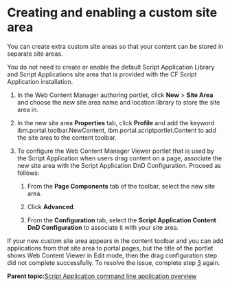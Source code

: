 # Creating and enabling a custom site area

You can create extra custom site areas so that your content can be stored in separate site areas.

You do not need to create or enable the default Script Application Library and Script Applications site area that is provided with the CF Script Application installation.

1.  In the Web Content Manager authoring portlet, click **New** \> **Site Area** and choose the new site area name and location library to store the site area in.

2.  In the new site area **Properties** tab, click **Profile** and add the keyword ibm.portal.toolbar.NewContent, ibm.portal.scriptportlet.Content to add the site area to the content toolbar.

3.  To configure the Web Content Manager Viewer portlet that is used by the Script Application when users drag content on a page, associate the new site area with the Script Application DnD Configuration. Proceed as follows:

    1.  From the **Page Components** tab of the toolbar, select the new site area.

    2.  Click **Advanced**.

    3.  From the **Configuration** tab, select the **Script Application Content DnD Configuration** to associate it with your site area.


If your new custom site area appears in the content toolbar and you can add applications from that site area to portal pages, but the title of the portlet shows Web Content Viewer in Edit mode, then the drag configuration step did not complete successfully. To resolve the issue, complete step [3](create_cust_site_area.md#step_3) again.

**Parent topic:**[Script Application command line application overview](../script-portlet/cmd_line_push_ovr.md)

